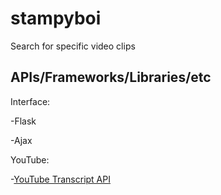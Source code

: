 # stampyboi
Search for specific video clips

## APIs/Frameworks/Libraries/etc
Interface:

-Flask

-Ajax

YouTube:

-[YouTube Transcript API](https://github.com/jdepoix/youtube-transcript-api)
